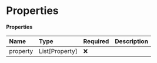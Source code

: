 # Properties

**Properties**

| Name     | Type           | Required | Description |
| :------- | :------------- | :------- | :---------- |
| property | List[Property] | ❌       |             |

